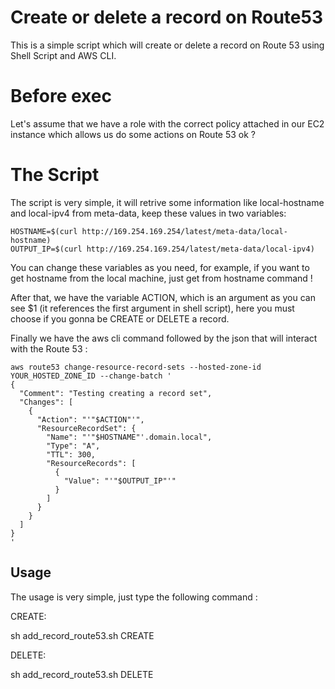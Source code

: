 # Create or delete a record on Route53

This is a simple script which will create or delete a record on Route 53 using Shell Script and AWS CLI.

# Before exec

Let's assume that we have a role with the correct policy attached in our EC2 instance which allows us do some actions on Route 53 ok ?

# The Script

The script is very simple, it will retrive some information like local-hostname and local-ipv4 from meta-data, keep these values in two variables:

```console
HOSTNAME=$(curl http://169.254.169.254/latest/meta-data/local-hostname)
OUTPUT_IP=$(curl http://169.254.169.254/latest/meta-data/local-ipv4)
```

You can change these variables as you need, for example, if you want to get hostname from the local machine, just get from hostname command !

After that, we have the variable ACTION, which is an argument as you can see $1 (it references the first argument in shell script), here you must choose if you gonna be CREATE or DELETE a record.

Finally we have the aws cli command followed by the json that will interact with the Route 53 :

```console
aws route53 change-resource-record-sets --hosted-zone-id YOUR_HOSTED_ZONE_ID --change-batch '
{
  "Comment": "Testing creating a record set",
  "Changes": [
    {
      "Action": "'"$ACTION"'",
      "ResourceRecordSet": {
        "Name": "'"$HOSTNAME"'.domain.local",
        "Type": "A",
        "TTL": 300,
        "ResourceRecords": [
          {
            "Value": "'"$OUTPUT_IP"'"
          }
        ]
      }
    }
  ]
}
'
```

## Usage

The usage is very simple, just type the following command :

CREATE:

sh add_record_route53.sh CREATE

DELETE:

sh add_record_route53.sh DELETE

